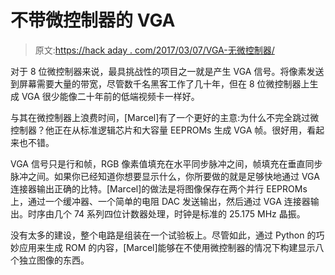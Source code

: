 # 不带微控制器的 VGA

> 原文:[https://hack aday . com/2017/03/07/VGA-无微控制器/](https://hackaday.com/2017/03/07/vga-without-a-microcontroller/)

对于 8 位微控制器来说，最具挑战性的项目之一就是产生 VGA 信号。将像素发送到屏幕需要大量的带宽，尽管数千名黑客工作了几十年，但在 8 位微控制器上生成 VGA 很少能像二十年前的低端视频卡一样好。

与其在微控制器上浪费时间，[Marcel]有了一个更好的主意:为什么不完全跳过微控制器？他正在从标准逻辑芯片和大容量 EEPROMs 生成 VGA 帧。很好用，看起来也不错。

VGA 信号只是行和帧，RGB 像素值填充在水平同步脉冲之间，帧填充在垂直同步脉冲之间。如果你已经知道你想要显示什么，你所要做的就是足够快地通过 VGA 连接器输出正确的比特。[Marcel]的做法是将图像保存在两个并行 EEPROMs 上，通过一个缓冲器、一个简单的电阻 DAC 发送输出，然后通过 VGA 连接器输出。时序由几个 74 系列四位计数器处理，时钟是标准的 25.175 MHz 晶振。

没有太多的建设，整个电路是组装在一个试验板上。尽管如此，通过 Python 的巧妙应用来生成 ROM 的内容，[Marcel]能够在不使用微控制器的情况下构建显示八个独立图像的东西。